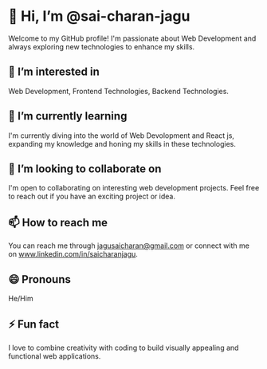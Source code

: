 # 👋 Hi, I’m @sai-charan-jagu
Welcome to my GitHub profile! I'm passionate about Web Development and always exploring new technologies to enhance my skills.

## 👀 I’m interested in
Web Development, Frontend Technologies, Backend Technologies.

## 🌱 I’m currently learning
I'm currently diving into the world of Web Devolopment and React js, expanding my knowledge and honing my skills in these technologies.

## 💞️ I’m looking to collaborate on
I'm open to collaborating on interesting web development projects. Feel free to reach out if you have an exciting project or idea.

## 📫 How to reach me
You can reach me through jagusaicharan@gmail.com or connect with me on www.linkedin.com/in/saicharanjagu.

## 😄 Pronouns
He/Him

## ⚡ Fun fact
I love to combine creativity with coding to build visually appealing and functional web applications.

